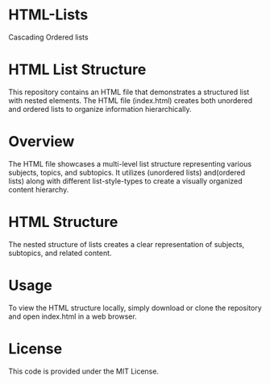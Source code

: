 # HTML-Lists
Cascading Ordered lists

# HTML List Structure
This repository contains an HTML file that demonstrates a structured list with nested elements. The HTML file (index.html) creates both unordered and ordered lists to organize information hierarchically.

# Overview
The HTML file showcases a multi-level list structure representing various subjects, topics, and subtopics. It utilizes (unordered lists) and(ordered lists) along with different list-style-types to create a visually organized content hierarchy.

# HTML Structure
The nested structure of lists creates a clear representation of subjects, subtopics, and related content.

# Usage
To view the HTML structure locally, simply download or clone the repository and open index.html in a web browser.

# License
This code is provided under the MIT License.
